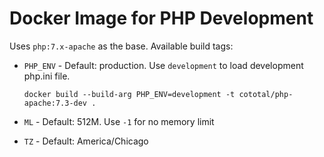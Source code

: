 # Docker Image for PHP Development

Uses `php:7.x-apache` as the base. Available build tags:

* `PHP_ENV` - Default: production. Use `development` to load development php.ini file.

    ```
    docker build --build-arg PHP_ENV=development -t cototal/php-apache:7.3-dev .
    ```

* `ML` - Default: 512M. Use `-1` for no memory limit
* `TZ` - Default: America/Chicago
